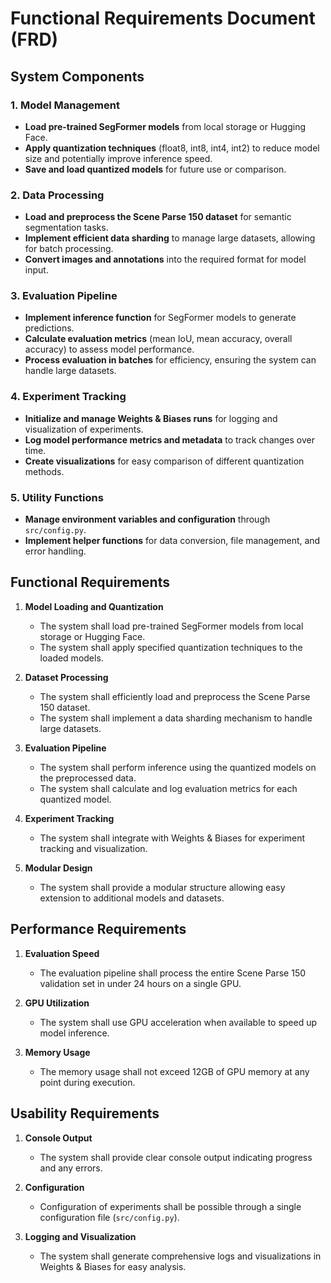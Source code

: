 # Functional Requirements Document (FRD)

## System Components

### 1. Model Management

- **Load pre-trained SegFormer models** from local storage or Hugging Face.
- **Apply quantization techniques** (float8, int8, int4, int2) to reduce model size and potentially improve inference speed.
- **Save and load quantized models** for future use or comparison.

### 2. Data Processing

- **Load and preprocess the Scene Parse 150 dataset** for semantic segmentation tasks.
- **Implement efficient data sharding** to manage large datasets, allowing for batch processing.
- **Convert images and annotations** into the required format for model input.

### 3. Evaluation Pipeline

- **Implement inference function** for SegFormer models to generate predictions.
- **Calculate evaluation metrics** (mean IoU, mean accuracy, overall accuracy) to assess model performance.
- **Process evaluation in batches** for efficiency, ensuring the system can handle large datasets.

### 4. Experiment Tracking

- **Initialize and manage Weights & Biases runs** for logging and visualization of experiments.
- **Log model performance metrics and metadata** to track changes over time.
- **Create visualizations** for easy comparison of different quantization methods.

### 5. Utility Functions

- **Manage environment variables and configuration** through `src/config.py`.
- **Implement helper functions** for data conversion, file management, and error handling.

## Functional Requirements

1. **Model Loading and Quantization**
   - The system shall load pre-trained SegFormer models from local storage or Hugging Face.
   - The system shall apply specified quantization techniques to the loaded models.

2. **Dataset Processing**
   - The system shall efficiently load and preprocess the Scene Parse 150 dataset.
   - The system shall implement a data sharding mechanism to handle large datasets.

3. **Evaluation Pipeline**
   - The system shall perform inference using the quantized models on the preprocessed data.
   - The system shall calculate and log evaluation metrics for each quantized model.

4. **Experiment Tracking**
   - The system shall integrate with Weights & Biases for experiment tracking and visualization.

5. **Modular Design**
   - The system shall provide a modular structure allowing easy extension to additional models and datasets.

## Performance Requirements

1. **Evaluation Speed**
   - The evaluation pipeline shall process the entire Scene Parse 150 validation set in under 24 hours on a single GPU.

2. **GPU Utilization**
   - The system shall use GPU acceleration when available to speed up model inference.

3. **Memory Usage**
   - The memory usage shall not exceed 12GB of GPU memory at any point during execution.

## Usability Requirements

1. **Console Output**
   - The system shall provide clear console output indicating progress and any errors.

2. **Configuration**
   - Configuration of experiments shall be possible through a single configuration file (`src/config.py`).

3. **Logging and Visualization**
   - The system shall generate comprehensive logs and visualizations in Weights & Biases for easy analysis.

